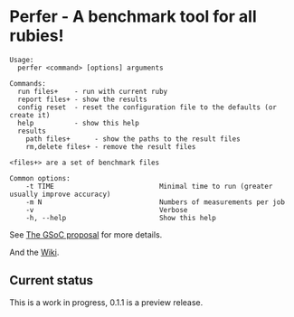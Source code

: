 # Perfer - A benchmark tool for all rubies!

<!-- usage -->
```text
Usage:
  perfer <command> [options] arguments

Commands:
  run files+    - run with current ruby
  report files+ - show the results
  config reset  - reset the configuration file to the defaults (or create it)
  help          - show this help
  results
    path files+      - show the paths to the result files
    rm,delete files+ - remove the result files

<files+> are a set of benchmark files

Common options:
    -t TIME                          Minimal time to run (greater usually improve accuracy)
    -m N                             Numbers of measurements per job
    -v                               Verbose
    -h, --help                       Show this help
```
<!-- usage -->

See [The GSoC proposal](http://www.google-melange.com/gsoc/proposal/review/google/gsoc2012/eregon/1) for more details.

And the [Wiki](https://github.com/jruby/perfer/wiki).

## Current status

This is a work in progress, 0.1.1 is a preview release.
